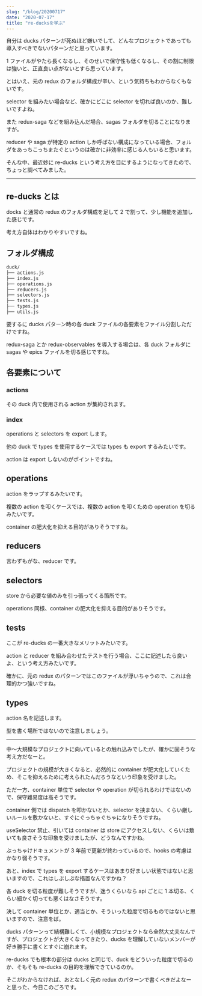 ```yaml
---
slug: "/blog/20200717"
date: "2020-07-17"
title: "re-ducksを学ぶ"
---
```


自分は ducks パターンが死ぬほど嫌いでして、どんなプロジェクトであっても導入すべきでないパターンだと思っています。

1 ファイルがやたら長くなるし、そのせいで保守性も低くなるし、その割に制限は強いと、正直良い点がないとすら思っています。

とはいえ、元の redux のフォルダ構成が辛い、という気持ちもわからなくもないです。

selector を組みたい場合など、確かにどこに selector を切れば良いのか、難しいですよね。

また redux-saga などを組み込んだ場合、sagas フォルダを切ることになりますが。

reducer や saga が特定の action しか呼ばない構成になっている場合、フォルダをあっちこっちまたぐというのは確かに非効率に感じる人もいると思います。

そんな中、最近妙に re-ducks という考え方を目にするようになってきたので、ちょっと調べてみました。

---

## re-ducks とは

docks と通常の redux のフォルダ構成を足して 2 で割って、少し機能を追加した感じです。

考え方自体はわかりやすいですね。

## フォルダ構成

```md
duck/
├── actions.js
├── index.js
├── operations.js
├── reducers.js
├── selectors.js
├── tests.js
├── types.js
├── utils.js
```

要するに ducks パターン時の各 duck ファイルの各要素をファイル分割しただけですね。

redux-saga とか redux-observables を導入する場合は、各 duck フォルダに sagas や epics ファイルを切る感じですね。

## 各要素について

### actions

その duck 内で使用される action が集約されます。

### index

operations と selectors を export します。

他の duck で types を使用するケースでは types も export するみたいです。

action は export しないのがポイントですね。

## operations

action をラップするみたいです。

複数の action を叩くケースでは、複数の action を叩くための operation を切るみたいです。

container の肥大化を抑える目的がありそうですね。

## reducers

言わずもがな、reducer です。

## selectors

store から必要な値のみを引っ張ってくる箇所です。

operations 同様、container の肥大化を抑える目的がありそうです。

## tests

ここが re-ducks の一番大きなメリットみたいです。

action と reducer を組み合わせたテストを行う場合、ここに記述したら良いよ、という考え方みたいです。

確かに、元の redux のパターンではこのファイルが浮いちゃうので、これは合理的かつ強いですね。

## types

action 名を記述します。

型を書く場所ではないので注意しましょう。

---

中～大規模なプロジェクトに向いているとの触れ込みでしたが、確かに固そうな考え方だなーと。

プロジェクトの規模が大きくなると、必然的に container が肥大化していくため、そこを抑えるために考えられたんだろうなという印象を受けました。

ただ一方、container 単位で selector や operation が切られるわけではないので、保守難易度は高そうです。

container 側では dispatch を叩かないとか、selector を挟まない、くらい厳しいルールを敷かないと、すぐにぐっちゃぐちゃになりそうですね。

useSelector 禁止、引いては container は store にアクセスしない、くらいは敷いても良さそうな印象を受けましたが、どうなんですかね。

ぶっちゃけドキュメントが 3 年前で更新が終わっているので、hooks の考慮はかなり弱そうです。

あと、index で types を export するケースはあまり好ましい状態ではないと思いますので、これはしぶしぶな措置なんですかね？

各 duck を切る粒度が難しそうですが、迷うくらいなら api ごとに 1 本切る、くらい細かく切っても悪くはなさそうです。

決して container 単位とか、適当とか、そういった粒度で切るものではないと思いますので、注意をば。

ducks パターンって結構難しくて、小規模なプロジェクトなら全然大丈夫なんですが、プロジェクトが大きくなってきたり、ducks を理解していないメンバーが好き勝手に書くとすぐに崩れます。

re-ducks でも根本の部分は ducks と同じで、duck をどういった粒度で切るのか、そもそも re-ducks の目的を理解できているのか。

そこがわからなければ、おとなしく元の redux のパターンで書くべきだよなーと思った、今日このごろです。
